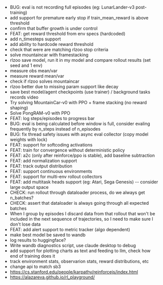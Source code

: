 - BUG: eval is not recording full episodes (eg: LunarLander-v3 post-training)
- add support for premature early stop if train_mean_reward is above threshold
- confirm that buffer growth is under control
- FEAT: get reward threshold from env specs (hardcoded)
- add n_timesteps support
- add ability to hardcode reward threshold
- check that were are matching rlzoo stop criteria
- solve mountaincar with framestacking
- rlzoo save model, run it in my model and compare rollout results (set seed and 1 env)
- measure obs mean/var
- measure reward mean/var
- check if rlzoo solves mountaincar
- rlzoo better due to missing param support like decay
- save best model/agent checkpoints (use trainer) / background tasks records video 
- Try solving MountainCar-v0 with PPO + frame stacking (no reward shaping)
- Solve PongRAM-v0 with PPO
- FEAT: log steps/episodes to progress bar
- BUG: eval is being calculated before window is full, consider evaling frequently by n_steps instead of n_episodes
- BUG: fix thread safety issues with async eval collector (copy model weights with lock)
- FEAT: support for softcoding activations
- FEAT: train for convergence without deterministic policy
- FEAT: a2c (only after reinforce/ppo is stable), add baseline subtraction
- FEAT: add normalization support
- FEAT: track output distribution
- FEAT: support continuous environments
- FEAT: support for multi-env rollout collectors
- FEAT: add multitask heads support (eg: Atari, Sega Genesis) -- consider large output space
- CHECK: run rollout through dataloader process, do we always get n_batches?
- CHECK: assert that dataloader is always going through all expected batches
- When I group by episodes I discard data from that rollout that won't be included in the next sequence of trajectories, so I need to make sure I don't lose data
- FEAT: add alert support to metric tracker (algo dependent)
- make best model be saved to wandb
- log results to huggingface?
- Write wandb diagnostics script, use claude desktop to debug
- add support for plotting charts as text and feeding to llm, check how end of training does it
- track environment stats, observarion stats, reward distributions, etc
- change api to match sb3
- https://cs.stanford.edu/people/karpathy/reinforcejs/index.html
- https://alazareva.github.io/rl_playground/